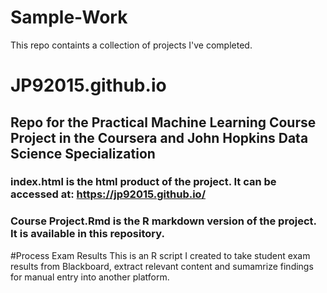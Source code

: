 # Sample-Work
This repo containts a collection of projects I've completed.


# JP92015.github.io
## Repo for the Practical Machine Learning Course Project in the Coursera and John Hopkins Data Science Specialization
### index.html is the html product of the project. It can be accessed at: https://jp92015.github.io/
### Course Project.Rmd is the R markdown version of the project. It is available in this repository.


#Process Exam Results
This is an R script I created to take student exam results from Blackboard, extract 
relevant content and sumamrize findings for manual entry into another platform.

